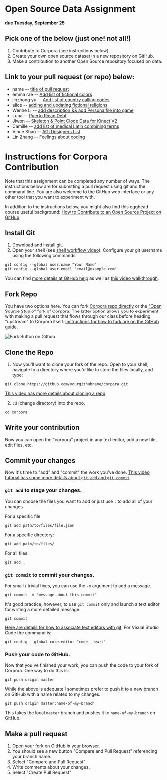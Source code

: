 # Open Source Data Assignment

**due Tuesday, September 25**

## Pick one of the below (just one! not all!)

1. Contribute to Corpora (see instructions below).
2. Create your own open source dataset in a new repository on GitHub.
3. Make a contribution to another Open Source repository focused on data.

## Link to your pull request (or repo) below:

* name -- [title of pull request](url)
* emma rae -- [Add list of fictional colors](https://github.com/dariusk/corpora/pull/325)
* jinzhong yu -- [Add list of country calling codes](https://github.com/Open-Source-Studio-at-ITP/corpora/pull/3)
* alice -- [adding and updating fictional religions](https://github.com/Open-Source-Studio-at-ITP/corpora/pull/4)
* Wenhe Li -- [add description && add Persona file into game](https://github.com/Open-Source-Studio-at-ITP/corpora/pull/5)
* Luna -- [Puerto Rican Debt](https://wp.nyu.edu/luna/2018/09/16/github-corpora-excercise/)
* Jiwon -- [Skeleton & Point Clode Data for Kinect V2](https://github.com/js6450/kinect-data)
* Camille -- [add list of medical Latin combining terms](https://github.com/Open-Source-Studio-at-ITP/corpora/pull/10)
* Vince Shao -- [AGI Designers List](https://github.com/Open-Source-Studio-at-ITP/corpora/pull/11)
* Lin Zhang -- [Feelings about coding](https://github.com/linzhangcs/feelingsaboutcoding)

# Instructions for Corpora Contribution

Note that this assignment can be completed any number of ways. The instructions below are for submitting a pull request using git and the command line. You are also welcome to the GitHub web interface or any other tool that you want to experiment with.

In addition to the instructions below, you might also find this egghead course useful background: [How to Contribute to an Open Source Project on GitHub](https://egghead.io/courses/how-to-contribute-to-an-open-source-project-on-github)


## Install Git

1. Download and install [git](https://git-scm.com/).
2. Open your shell (see [shell workflow video](https://youtu.be/FnkkzgYuXUM?list=PLRqwX-V7Uu6Zu_uqEA6NqhLzKLACwU74X)). Configure your git username using the following commands

```
git config --global user.name "Your Name"
git config --global user.email "email@example.com"
```

You can find [more details at GitHub help](https://help.github.com/articles/setting-your-username-in-git/) as well as [this video walkthrough](https://youtu.be/_sLgRBrZh6o?list=PLRqwX-V7Uu6Zu_uqEA6NqhLzKLACwU74X).

## Fork Repo

You have two options here. You can fork [Corpora repo directly](https://github.com/dariusk/corpora) or the ["Open Source Studio" fork of Corpora](https://github.com/Open-Source-Studio-at-ITP/corpora). The latter option allows you to experiment with making a pull request that flows through our class before heading "upstream" to Corpora itself. [Instructions for how to fork are on the GitHub guide](https://guides.github.com/activities/forking/).

![Fork Button on Github](https://github-images.s3.amazonaws.com/help/bootcamp/Bootcamp-Fork.png)

## Clone the Repo

1. Now you'll want to clone your fork of the repo. Open to your shell, navigate to a directory where you'd like to store the files locally, and type:

```
git clone https://github.com/yourgithubname/corpora.git
```

[This video has more details about cloning a repo](https://youtu.be/yXT1ElMEkW8?list=PLRqwX-V7Uu6ZF9C0YMKuns9sLDzK6zoiV).

2. `cd` (change directory) into the repo.

```
cd corpora
```


## Write your contribution

Now you can open the "corpora" project in any text editor, add a new file, edit files, etc.

## Commit your changes

Now it's time to "add" and "commit" the work you've done. [This video tutorial has some more details about `git add` and `git commit`](https://youtu.be/9p2d-CuVlgc?list=PLRqwX-V7Uu6ZF9C0YMKuns9sLDzK6zoiV).

###  `git add` to stage your changes.

You can choose the files you want to add or just use `.` to add all of your changes.

For a specific file:
```
git add path/to/files/file.json
```

For a specific directory:
```
git add path/to/files/
```

For all files:
```
git add .
```

###  `git commit` to commit your changes.

For small / trivial fixes, you can use the `-m` argument to add a message.

```
git commit -m "message about this commit"
```

It's good practice, however, to use `git commit` only and launch a text editor for writing a more detailed message.

```
git commit
```

[Here are details for how to associate text editors with git](https://help.github.com/articles/associating-text-editors-with-git/). For Visual Studio Code the command is:

```
git config --global core.editor "code --wait"
```

### Push your code to GitHub.

Now that you've finished your work, you can push the code to your fork of Corpora. One way to do this is:

```
git push origin master
```

While the above is adequate I sometimes prefer to push it to a new branch on GitHub with a name related to my changes.

```
git push origin master:name-of-my-branch
```

This takes the local `master` branch and pushes it to `name-of-my-branch` on GitHub.

## Make a pull request

1. Open your fork on GitHub in your browser.
2. You should see a new button "Compare and Pull Request" referencing your branch name.
3. Select "Compare and Pull Request"
4. Write comments about your changes.
5. Select "Create Pull Request"
